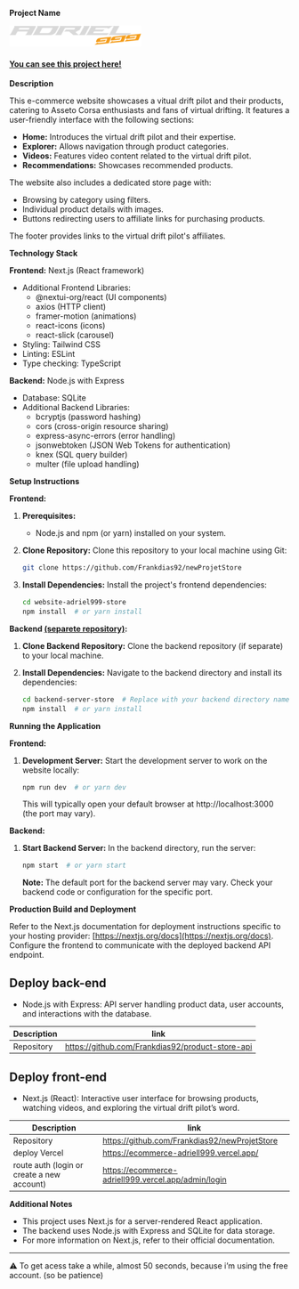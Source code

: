 **Project Name**


<img src="./src/assets/files/LogoWebsite.png" alt="Man Technologist Light Skin Tone" width="238" height="38" /> </b>

#### [You can see this project here!](https://ecommerce-adriell999.vercel.app/)

**Description**

This e-commerce website showcases a vitual drift pilot and their products, catering to Asseto Corsa enthusiasts and fans of virtual drifting. It features a user-friendly interface with the following sections:

- **Home:** Introduces the virtual drift pilot and their expertise.
- **Explorer:** Allows navigation through product categories.
- **Videos:** Features video content related to the virtual drift pilot.
- **Recommendations:** Showcases recommended products.

The website also includes a dedicated store page with:

- Browsing by category using filters.
- Individual product details with images.
- Buttons redirecting users to affiliate links for purchasing products.

The footer provides links to the virtual drift pilot's affiliates.


**Technology Stack**

**Frontend:** Next.js (React framework)
- Additional Frontend Libraries:
    - @nextui-org/react (UI components)
    - axios (HTTP client)
    - framer-motion (animations)
    - react-icons (icons)
    - react-slick (carousel)
- Styling: Tailwind CSS
- Linting: ESLint
- Type checking: TypeScript

**Backend:** Node.js with Express
- Database: SQLite
- Additional Backend Libraries:
    - bcryptjs (password hashing)
    - cors (cross-origin resource sharing)
    - express-async-errors (error handling)
    - jsonwebtoken (JSON Web Tokens for authentication)
    - knex (SQL query builder)
    - multer (file upload handling)

**Setup Instructions**

**Frontend:**

1. **Prerequisites:**
    - Node.js and npm (or yarn) installed on your system.

2. **Clone Repository:** Clone this repository to your local machine using Git:

   ```bash
   git clone https://github.com/Frankdias92/newProjetStore
   ```

3. **Install Dependencies:** Install the project's frontend dependencies:

   ```bash
   cd website-adriel999-store
   npm install  # or yarn install
   ```

**Backend <a href='https://github.com/Frankdias92/product-store-api/tree/main'>(separete repository)</a>:**



1. **Clone Backend Repository:** Clone the backend repository (if separate) to your local machine.

2. **Install Dependencies:** Navigate to the backend directory and install its dependencies:

   ```bash
   cd backend-server-store  # Replace with your backend directory name
   npm install  # or yarn install
   ```

**Running the Application**

**Frontend:**

1. **Development Server:** Start the development server to work on the website locally:

   ```bash
   npm run dev  # or yarn dev
   ```

   This will typically open your default browser at http://localhost:3000 (the port may vary).

**Backend:**

1. **Start Backend Server:** In the backend directory, run the server:

   ```bash
   npm start  # or yarn start
   ```

   **Note:** The default port for the backend server may vary. Check your backend code or configuration for the specific port.

**Production Build and Deployment**

Refer to the Next.js documentation for deployment instructions specific to your hosting provider: [https://nextjs.org/docs](https://nextjs.org/docs). Configure the frontend to communicate with the deployed backend API endpoint.


## **Deploy back-end**

- Node.js with Express: API server handling product data, user accounts, and interactions with the database.

| Description | link |
| --- | --- |
| Repository | https://github.com/Frankdias92/product-store-api |

## **Deploy front-end**

- Next.js (React): Interactive user interface for browsing products, watching videos, and exploring the virtual drift pilot’s word.

| Description | link |
| --- | --- |
| Repository | https://github.com/Frankdias92/newProjetStore |
| deploy Vercel | https://ecommerce-adriell999.vercel.app/ |
| route auth (login or create a new account) | https://ecommerce-adriell999.vercel.app/admin/login |



**Additional Notes**

- This project uses Next.js for a server-rendered React application.
- The backend uses Node.js with Express and SQLite for data storage.
- For more information on Next.js, refer to their official documentation.
___
<aside>
⚠️ To get acess take a while, almost 50 seconds, because i’m using the free account. (so be patience)

</aside>
